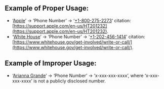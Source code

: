 ## Example of Proper Usage:
* ‘[Apple](https://golden.com/wiki/Apple_(company)-5NB)’ -> ‘Phone Number’ -> ‘[+1-800-275-2273](tel:+1-800-275-2273)‘ citation: [https://support.apple.com/en-us/HT201232](https://support.apple.com/en-us/HT201232).
* ‘[White House](https://golden.com/wiki/White_House-5KBY5)’ -> ‘Phone Number’ -> ‘[+1-202-456-1414](tel:+1-202-456-1414)’ citation: [https://www.whitehouse.gov/get-involved/write-or-call/](https://www.whitehouse.gov/get-involved/write-or-call/).

## Example of Improper Usage:
* ‘[Arianna Grande](https://golden.com/wiki/Ariana_Grande-3MDY46)’ -> ‘Phone Number’ -> ‘x-xxx-xxx-xxxx’, where ‘x-xxx-xxx-xxxx’ is not a publicly disclosed number.
